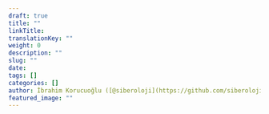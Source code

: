 ```yaml
---
draft: true
title: ""
linkTitle:
translationKey: ""
weight: 0
description: ""
slug: ""
date: 
tags: []
categories: []
author: İbrahim Korucuoğlu ([@siberoloji](https://github.com/siberoloji))
featured_image: ""
---
```

